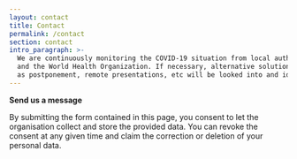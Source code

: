 ```yaml
---
layout: contact
title: Contact
permalink: /contact
section: contact
intro_paragraph: >-
  We are continuously monitoring the COVID-19 situation from local authorities
  and the World Health Organization. If necessary, alternative solutions, such
  as postponement, remote presentations, etc will be looked into and identified.
---
```


**Send us a message**

By submitting the form contained in this page, you consent to let the organisation collect and store the provided data. 
You can revoke the consent at any given time and claim the correction or deletion of your personal data.

